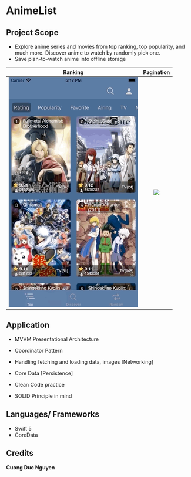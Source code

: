 # AnimeList

## Project Scope


- Explore anime series and movies from top ranking, top popularity, and much more. Discover anime to watch by randomly pick one.
- Save plan-to-watch anime into offline storage

Ranking           |  Pagination
:-------------------------:|:-------------------------:
![](https://github.com/johnnycuongn/AnimeList/blob/master/READMEResources/TopAnimeGif.gif)  | ![](https://github.com/johnnycuongn/AnimeList/blob/master/READMEResources/PagniationAndDetails.gif)

## Application

- MVVM Presentational Architecture
- Coordinator Pattern
- Handling fetching and loading data, images [Networking]
- Core Data [Persistence]

- Clean Code practice
- SOLID Principle in mind

## Languages/ Frameworks

- Swift 5
- CoreData

## Credits

**Cuong Duc Nguyen**
